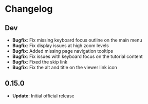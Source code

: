 # Changelog

## Dev

* **Bugfix**: Fix missing keyboard focus outline on the main menu
* **Bugfix**: Fix display issues at high zoom levels
* **Bugfix**: Added missing page navigation tooltips
* **Bugfix**: Fix issues with keyboard focus on the tutorial content
* **Bugfix**: Fixed the skip link
* **Bugfix**: Fix the alt and title on the viewer link icon

## 0.15.0

* **Update**: Initial official release
